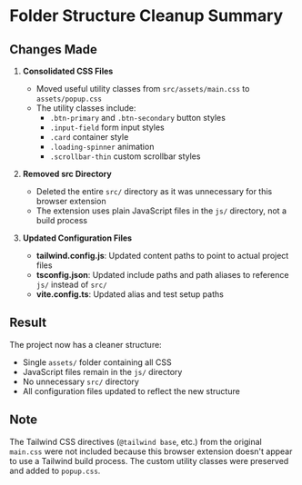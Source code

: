 # Folder Structure Cleanup Summary

## Changes Made

1. **Consolidated CSS Files**
   - Moved useful utility classes from `src/assets/main.css` to `assets/popup.css`
   - The utility classes include:
     - `.btn-primary` and `.btn-secondary` button styles
     - `.input-field` form input styles
     - `.card` container style
     - `.loading-spinner` animation
     - `.scrollbar-thin` custom scrollbar styles

2. **Removed src Directory**
   - Deleted the entire `src/` directory as it was unnecessary for this browser extension
   - The extension uses plain JavaScript files in the `js/` directory, not a build process

3. **Updated Configuration Files**
   - **tailwind.config.js**: Updated content paths to point to actual project files
   - **tsconfig.json**: Updated include paths and path aliases to reference `js/` instead of `src/`
   - **vite.config.ts**: Updated alias and test setup paths

## Result

The project now has a cleaner structure:
- Single `assets/` folder containing all CSS
- JavaScript files remain in the `js/` directory
- No unnecessary `src/` directory
- All configuration files updated to reflect the new structure

## Note

The Tailwind CSS directives (`@tailwind base`, etc.) from the original `main.css` were not included because this browser extension doesn't appear to use a Tailwind build process. The custom utility classes were preserved and added to `popup.css`.